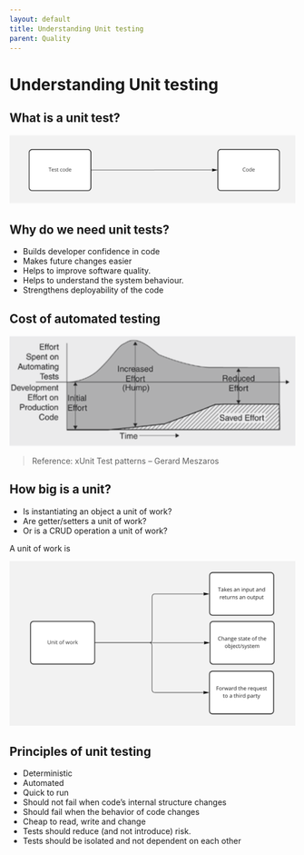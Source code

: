 ```yaml
---
layout: default
title: Understanding Unit testing
parent: Quality
---
```



# Understanding Unit testing

## What is a unit test?

![img.png](img.png)

## Why do we need unit tests?
- Builds developer confidence in code
- Makes future changes easier
- Helps to improve software quality.
- Helps to understand the system behaviour.
- Strengthens deployability of the code


## Cost of automated testing

![img_2.png](img_2.png)

> Reference: xUnit Test patterns – Gerard Meszaros

## How big is a unit?

- Is instantiating an object a unit of work?
- Are getter/setters a unit of work?
- Or is a CRUD operation a unit of work?


A unit of work is

![img_3.png](img_3.png)


## Principles of unit testing

- Deterministic
- Automated
- Quick to run
- Should not fail when code’s internal structure changes
- Should fail when the behavior of code changes
- Cheap to read, write and change
- Tests should reduce (and not introduce) risk.
- Tests should be isolated and not dependent on each other